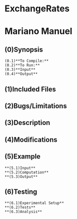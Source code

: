 # ExchangeRates
# Mariano Manuel

## (0)Synopsis

	(0.1)**To Compile:**
	(0.2)**To Run:**
	(0.3)**Input**
	(0.4)**Output**

## (1)Included Files

## (2)Bugs/Limitations

## (3)Description

## (4)Modifications

## (5)Example

	**(5.1)Input**
	**(5.2)Computation**
	**(5.3)Output**

## (6)Testing

	**(6.1)Experimental Setup**
	**(6.2)Tests**
	**(6.3)Analysis**
